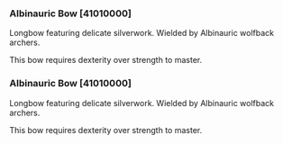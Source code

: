 ### Albinauric Bow [41010000]

Longbow featuring delicate silverwork. Wielded by Albinauric wolfback archers.

This bow requires dexterity over strength to master.



### Albinauric Bow [41010000]

Longbow featuring delicate silverwork. Wielded by Albinauric wolfback archers.

This bow requires dexterity over strength to master.